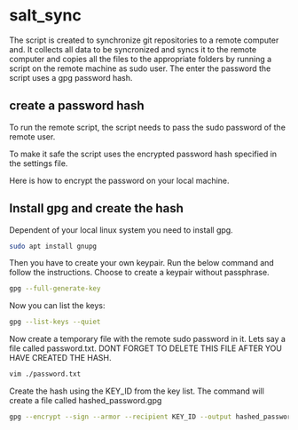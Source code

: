 # salt_sync

The script is created to synchronize git repositories to a remote computer and. It collects all data to be syncronized and syncs it to the remote computer and copies all the files to the appropriate folders by running a script on the remote machine as sudo user. The enter the password the script uses a gpg password hash.

## create a password hash

To run the remote script, the script needs to pass the sudo password of the remote user.

To make it safe the script uses the encrypted password hash specified in the settings file.

Here is how to encrypt the password on your local machine.

## Install gpg and create the hash

Dependent of your local linux system you need to install gpg.

```sh
sudo apt install gnupg
```

Then you have to create your own keypair. Run the below command and follow the instructions. Choose to create a keypair without passphrase.

```sh
gpg --full-generate-key
```

Now you can list the keys:

```sh
gpg --list-keys --quiet
```

Now create a temporary file with the remote sudo password in it. Lets say a file called password.txt.
DONT FORGET TO DELETE THIS FILE AFTER YOU HAVE CREATED THE HASH.

```sh
vim ./password.txt
```

Create the hash using the KEY_ID from the key list. The command will create a file called hashed_password.gpg

```sh
gpg --encrypt --sign --armor --recipient KEY_ID --output hashed_password.gpg ./password.txt
```
